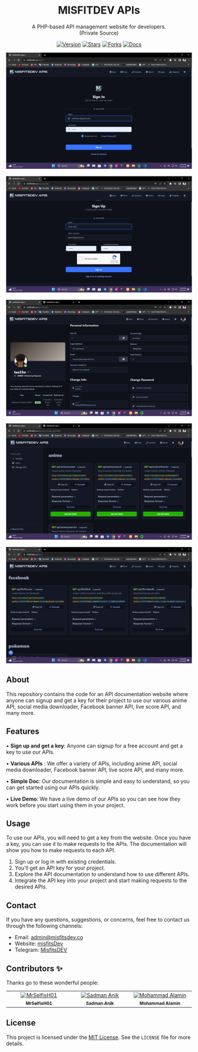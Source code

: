 <div align="center">

# MISFITDEV APIs

A PHP-based API management website for developers.
<br>
(Private Source)

[![Version](https://img.shields.io/github/v/tag/tas33n/misfitsdev-apis.svg?label=version&style=flat)](https://github.com/tas33n/misfitsdev-apis/blob/master/changelog.org)
[![Stars](https://img.shields.io/github/stars/tas33n/misfitsdev-apis.svg?style=flat)](https://github.com/tas33n/misfitsdev-apis/stargazers)
[![Forks](https://img.shields.io/github/forks/tas33n/misfitsdev-apis.svg?color=007ec6&style=flat)](https://github.com/tas33n/misfitsdev-apis/network)
[![Docs](https://img.shields.io/badge/docs-on%20GitHub-007ec6.svg?&style=flat)](https://github.com/tas33n/misfitsdev-apis/wiki)

</div>

![Screenshot 1](public/img/Screenshot_10.png)
<br /><br />
![Screenshot 2](public/img/Screenshot_11.png)
<br /><br />
![Screenshot 3](public/img/Screenshot_14.png)
<br /><br />
![Screenshot 4](public/img/Screenshot_15.png)
<br /><br />
![Screenshot 5](public/img/Screenshot_8.png)

## About

This repository contains the code for an API documentation website where anyone can signup and get a key for their project to use our various anime API, social media downloader, Facebook banner API, live score API, and many more.

## Features

• **Sign up and get a key**: Anyone can signup for a free account and get a key to use our APIs.

• **Various APIs** : We offer a variety of APIs, including anime API, social media downloader, Facebook banner API, live score API, and many more.

• **Simple Doc**: Our documentation is simple and easy to understand, so you can get started using our APIs quickly.

• **Live Demo**: We have a live demo of our APIs so you can see how they work before you start using them in your project.

## Usage

To use our APIs, you will need to get a key from the website. Once you have a key, you can use it to make requests to the APIs. The documentation will show you how to make requests to each API.

1. Sign up or log in with existing credentials.
2. You'll get an API key for your project.
3. Explore the API documentation to understand how to use different APIs.
4. Integrate the API key into your project and start making requests to the desired APIs.

## Contact

If you have any questions, suggestions, or concerns, feel free to contact us through the following channels:

- Email: admin@misfitsdev.co
- Website: [misfitsDev](https://misfitsdev.co)
- Telegram: [MisfitsDEV](https://t.me/misfitsdev)

## Contributors ✨

Thanks go to these wonderful people:

<table>
  <tbody>
    <tr>
      <td align="center" valign="top" width="14.28%">
      <a href="https://github.com/MrSelfisH01">
      <img src="https://avatars.githubusercontent.com/u/108799020?v=4" width="100px;" alt="MrSelfisH01"/><br /><sub><b>MrSelfisH01</b></sub></a><br />
      <td align="center" valign="top" width="14.28%">
      <a href="https://github.com/Sadman-11">
      <img src="https://avatars.githubusercontent.com/u/81039510?v=4" width="100px;" alt="Sadman Anik"/><br /><sub><b>Sadman Anik</b></sub></a><br />
      <td align="center" valign="top" width="14.28%"><a href="https://github.com/illusionghost3">
      <img src="https://avatars.githubusercontent.com/u/135030867?v=4" width="100px;" alt="Mohammad Alamin
"/><br /><sub><b>Mohammad Alamin
</b></sub></a><br /></td>
      </tbody>
</table>


## License

This project is licensed under the [MIT License](https://opensource.org/licenses/MIT). See the `LICENSE` file for more details.
